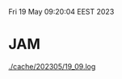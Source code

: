 Fri 19 May 09:20:04 EEST 2023
# JAM
<a href='./cache/202305/19_09.log'>./cache/202305/19_09.log</a>
